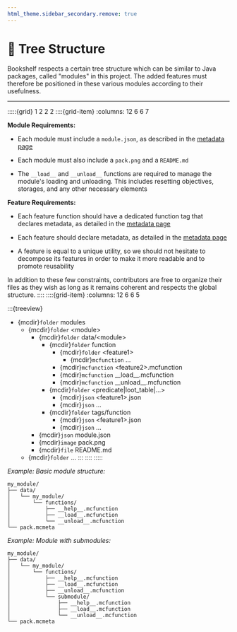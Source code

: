 ```yaml
---
html_theme.sidebar_secondary.remove: true
---
```


# 🌳 Tree Structure

Bookshelf respects a certain tree structure which can be similar to Java packages, called "modules" in this project. The added features must therefore be positioned in these various modules according to their usefulness.

---

:::::{grid} 1 2 2 2
::::{grid-item}
:columns: 12 6 6 7

**Module Requirements:**

- Each module must include a `module.json`, as described in the [metadata page](project:metadata.md)

- Each module must also include a `pack.png` and a `README.md`

- The `__load__` and `__unload__` functions are required to manage the module's loading and unloading. This includes resetting objectives, storages, and any other necessary elements


**Feature Requirements:**

- Each feature function should have a dedicated function tag that declares metadata, as detailed in the [metadata page](project:metadata.md)

- Each feature should declare metadata, as detailed in the [metadata page](project:metadata.md)

- A feature is equal to a unique utility, so we should not hesitate to decompose its features in order to make it more readable and to promote reusability

In addition to these few constraints, contributors are free to organize their files as they wish as long as it remains coherent and respects the global structure.
::::
::::{grid-item}
:columns: 12 6 6 5

:::{treeview}
- {mcdir}`folder` modules
  - {mcdir}`folder` \<module\>
    - {mcdir}`folder` data/\<module\>
      - {mcdir}`folder` function
        - {mcdir}`folder` \<feature1\>
          - {mcdir}`mcfunction` ...
        - {mcdir}`mcfunction` \<feature2\>.mcfunction
        - {mcdir}`mcfunction` \_\_load\_\_.mcfunction
        - {mcdir}`mcfunction` \_\_unload\_\_.mcfunction
      - {mcdir}`folder` \<predicate|loot_table|...\>
        - {mcdir}`json` \<feature1\>.json
        - {mcdir}`json` ...
      - {mcdir}`folder` tags/function
        - {mcdir}`json` \<feature1\>.json
        - {mcdir}`json` ...
    - {mcdir}`json` module.json
    - {mcdir}`image` pack.png
    - {mcdir}`file` README\.md
  - {mcdir}`folder` ...
:::
::::
:::::

*Example: Basic module structure:*

```
my_module/
├── data/
│   └── my_module/
│       └── functions/
│           ├── __help__.mcfunction
│           ├── __load__.mcfunction
│           └── __unload__.mcfunction
└── pack.mcmeta
```

*Example: Module with submodules:*

```
my_module/
├── data/
│   └── my_module/
│       └── functions/
│           ├── __help__.mcfunction
│           ├── __load__.mcfunction
│           ├── __unload__.mcfunction
│           └── submodule/
│               ├── __help__.mcfunction
│               ├── __load__.mcfunction
│               └── __unload__.mcfunction
└── pack.mcmeta
```

